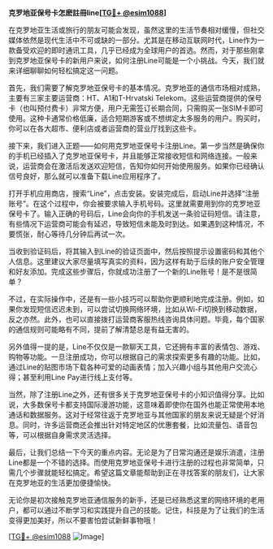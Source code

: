 **克罗地亚保号卡怎麽註冊line[[TG💪+ @esim1088](https://t.me/s/esim1088)]**

在克罗地亚生活或旅行的朋友可能会发现，虽然这里的生活节奏相对缓慢，但社交媒体依然是现代生活中不可或缺的一部分。尤其是在移动互联网时代，Line作为一款备受欢迎的即时通讯工具，几乎已经成为全球用户的首选。然而，对于那些刚拿到克罗地亚保号卡的新用户来说，如何注册Line可能是一个小挑战。今天，我们就来详细聊聊如何轻松搞定这一问题。

首先，我们需要了解克罗地亚保号卡的基本情况。克罗地亚的通信市场相对成熟，主要有三家主要运营商：HT、A1和T-Hrvatski Telekom。这些运营商提供的保号卡（也叫预付费卡）非常方便，用户无需签订长期合同，只需购买一张SIM卡即可使用。这种卡通常价格低廉，适合短期游客或不想绑定太多服务的用户。购买时，你可以在各大超市、便利店或者运营商的营业厅找到这些卡。

接下来，我们进入正题——如何用克罗地亚保号卡注册Line。第一步当然是确保你的手机已经插入了克罗地亚保号卡，并且能够正常接收短信和网络连接。一般来说，运营商会在激活后发送欢迎短信，告知你如何开始使用服务。如果你已经确认信号良好，那么就可以准备下载Line应用程序了。

打开手机应用商店，搜索“Line”，点击安装。安装完成后，启动Line并选择“注册账号”。在这个过程中，你会被要求输入手机号码。这里就需要用到你的克罗地亚保号卡了。输入正确的号码后，Line会向你的手机发送一条验证码短信。请注意，有些情况下运营商可能会有延迟，导致短信未能及时到达。如果遇到这种情况，不要慌张，耐心等待几分钟后再试一次。

当收到验证码后，将其输入到Line的验证页面中，然后按照提示设置密码和其他个人信息。这里建议大家尽量填写真实的资料，因为这样有助于后续的账户安全管理和好友添加。完成这些步骤后，你就成功注册了一个新的Line账号！是不是很简单？

不过，在实际操作中，还是有一些小技巧可以帮助你更顺利地完成注册。例如，如果你发现短信迟迟未到，可以尝试切换网络环境，比如从Wi-Fi切换到移动数据，反之亦然。此外，也可以直接拨打运营商客服热线咨询具体问题。毕竟，每个国家的通信规则可能略有不同，提前了解清楚总是有益无害的。

另外值得一提的是，Line不仅仅是一款聊天工具，它还拥有丰富的表情包、游戏、购物等功能。一旦注册成功，你可以根据自己的需求探索更多有趣的功能。比如，通过Line的贴图市场下载各种可爱的动画表情；加入兴趣小组与其他用户交流心得；甚至利用Line Pay进行线上支付等。

当然，除了注册Line之外，还有很多关于克罗地亚保号卡的小知识值得分享。比如说，大多数保号卡都支持国际漫游功能，这意味着即使你在国外也能正常使用本地通话和数据服务。这对于经常往返于克罗地亚与其他国家的朋友来说无疑是个好消息。同时，许多运营商还会推出针对特定地区的优惠套餐，比如流量包、语音包等，可以根据自身需求灵活选择。

最后，让我们总结一下今天的重点内容。无论是为了日常沟通还是娱乐消遣，注册Line都是一个不错的选择。而使用克罗地亚保号卡进行注册的过程也非常简单，只需几个步骤就能轻松搞定。希望这篇文章能帮助到正在寻找答案的朋友们，让大家在克罗地亚的生活更加便捷愉快。

无论你是初次接触克罗地亚通信服务的新手，还是已经熟悉这里的网络环境的老用户，都可以通过不断学习和实践提升自己的技能。记住，科技是为了让我们的生活变得更加美好，所以不要害怕尝试新鲜事物哦！

[[TG💪+ @esim1088](https://t.me/s/esim1088) ![Image](https://i.postimg.cc/4NQfJmqS/Snipaste-2025-05-13-00-14-12.png)]